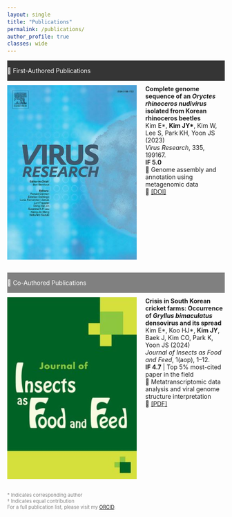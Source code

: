 ```yaml
---
layout: single
title: "Publications"
permalink: /publications/
author_profile: true
classes: wide
---
```


<style>
h3 { margin-top: 0; margin-bottom: 0; padding-left: 5px; }
.intro ul { margin-top: 4px; margin-bottom: 0; list-style-type: square; }
.intro p { margin-top: 0; margin-bottom: 0; color: gray; font-size: 80%; }
.black-box { background-color: #353535; color: white; padding-top: 15px; padding-bottom: 15px; }
.gray-box { background-color: gray; color: white; padding-top: 15px; padding-bottom: 15px; }
.first-author { display: flex; justify-content: flex-start; align-items: top; margin-top: 10px; margin-bottom: 30px; }
.first-author img:not(.badge) { width: 300px; margin-right: 20px; }
.first-author p { font-size: 80%; }
.special-text { font-size: 125%; }
.second-author { margin-top: 10px; padding-left: 5px; }
.second-author p { font-size: 80%; padding-top: 5px; }
.badges { display: flex; gap: 2px; margin-top: 5px; }
.badges a { display: inline-block; }
.badges img.badge { display: block; height: 20px; width: auto; }
@media (max-width: 600px) {
  .first-author { display: block; text-align: left; }
  .first-author img { margin: 0 auto 15px; display: block; width: 100%; max-width: 300px; }
}
</style>

<div class="black-box">🧬 First-Authored Publications</div>

<div class="first-author">
  <img src="/assets/img/publications/nudivirus.JPG" alt="Nudivirus" />
  <div>
    <strong>Complete genome sequence of an <em>Oryctes rhinoceros nudivirus</em> isolated from Korean rhinoceros beetles</strong><br>
    Kim E*, <strong>Kim JY*</strong>, Kim W, Lee S, Park KH, Yoon JS (2023)<br>
    <em>Virus Research</em>, 335, 199167.<br>
    <strong>IF 5.0</strong><br>
    📌 Genome assembly and annotation using metagenomic data<br>
    🔗 <a href="https://doi.org/10.1016/j.virusres.2023.199167">[DOI]</a>
  </div>
</div>

<div class="gray-box">🔬 Co-Authored Publications</div>

<div class="first-author">
  <img src="/assets/img/publications/cricket_virus.JPG" alt="Cricket Virus" />
  <div>
    <strong>Crisis in South Korean cricket farms: Occurrence of <em>Gryllus bimaculatus</em> densovirus and its spread</strong><br>
    Kim E*, Koo HJ*, <strong>Kim JY</strong>, Baek J, Kim CO, Park K, Yoon JS (2024)<br>
    <em>Journal of Insects as Food and Feed</em>, 1(aop), 1–12.<br>
    <strong>IF 4.7</strong> | Top 5% most-cited paper in the field<br>
    📌 Metatranscriptomic data analysis and viral genome structure interpretation<br>
    🔗 <a href="#">[PDF]</a>
  </div>
</div>

<div class="intro">
<p>* Indicates corresponding author<br>† Indicates equal contribution</p>
<p>For a full publication list, please visit my <a href="https://orcid.org/0000-0000-0000-0000">ORCID</a>.</p>
</div>
